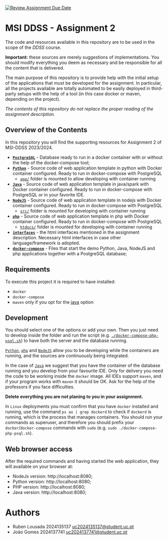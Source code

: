 [![Review Assignment Due Date](https://classroom.github.com/assets/deadline-readme-button-22041afd0340ce965d47ae6ef1cefeee28c7c493a6346c4f15d667ab976d596c.svg)](https://classroom.github.com/a/XKmDKkvn)
# MSI DDSS - Assignment 2

The code and resources available in this repository are to be used in the scope of the _DDSS_ course.

**Important:** these sources are merely suggestions of implementations.
You should modify everything you deem as necessary and be responsible for all the content that is delivered.

The main purpose of this repository is to provide help with the initial setup of the applications that must be developed for the assignment. In particular, all the projects available are totally automated to be easily deployed in third-party setups with the help of a tool (in this case docker or maven, depending on the project).

_The contents of this repository do not replace the proper reading of the assignment description._

## Overview of the Contents

In this repository you will find the supporting resources for Assignment 2 of MSI-DDSS 2023/2024.

- [**`PostgreSQL`**](postgresql) - Database ready to run in a docker container with or without the help of the docker-compose tool;
- [**`Python`**](python) - Source code of web application template in python with Docker container configured. Ready to run in docker-compose with PostgreSQL
  - [`app/`](python/app) folder is mounted to allow developing with container running
- [**`Java`**](java) - Source code of web application template in java/spark with Docker container configured. Ready to run in docker-compose with PostgreSQL or in your favorite IDE.
- [**`NodeJS`**](nodejs) - Source code of web application template in nodejs with Docker container configured. Ready to run in docker-compose with PostgreSQL
  - [`src/`](nodejs/src) folder is mounted for developing with container running
- [**`php`**](php) - Source code of web application template in php with Docker container configured. Ready to run in docker-compose with PostgreSQL
  - [`htdocs/`](php/htdocs) folder is mounted for developing with container running
- [**`interfaces`**](interfaces) - the html interfaces mentioned in the assignment description. Necessary html interfaces in case other language/framework is adopted.
- [**`docker-compose`**](.) - Files that start the demo Python, Java, NodeJS and php applications together with a PostgreSQL database;

## Requirements

To execute this project it is required to have installed:

- `docker`
- `docker-compose`
- `maven` only if you opt for the [java](java) option

## Development

You should select one of the options or add your own.
Then you just need to develop inside the folder and run the script (e.g. [`./docker-compose-php-psql.sh`](docker-compose-php-psql.sh)) to have both the server and the database running.

[`Python`](python), [`php`](php) and [`NodeJS`](nodejs) allow you to be developing while the containers are running, and the sources are continuously being integrated.

In the case of [`Java`](java) we suggest that you have the container of the database running and you develop from your favourite IDE. 
Only for delivery you need the code to be working inside the `docker` image.
All IDEs support `maven`, and if your program works with `maven` it should be OK. Ask for the help of the professors if you face difficulties. 


**Delete everything you are not planing to you in your assignment.**

In `Linux` deployments you must confirm that you have `docker` installed and running, use the command `ps ax | grep dockerd` to check if `dockerd` is running, which is the process that manages containers.
You should run your commands as superuser, and therefore you should prefix your `docker`/`docker-compose` commands with `sudo` (e.g. `sudo ./docker-compose-php-psql.sh`).

## Web browser access

After the required commands and having started the web application, they will available on your browser at:

- NodeJs version: http://localhost:8080;
- Python version: http://localhost:8080;
- PHP version: http://localhost:8080;
- Java version: http://localhost:8080;

# Authors

- Ruben Lousada 2024135137 uc2024135137@student.uc.pt
- João Gomes 2024137741 uc2024137741@student.uc.pt
